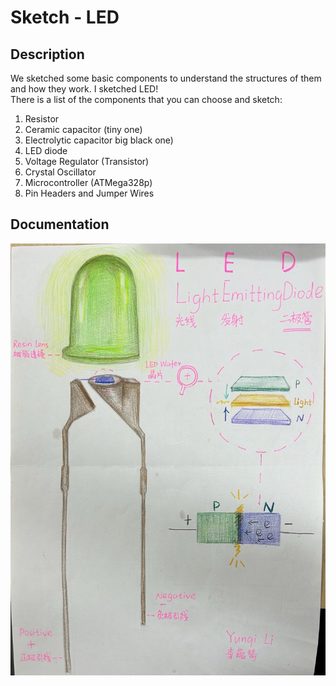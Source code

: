 # Sketch - LED

## Description
We sketched some basic components to understand the structures of them and how they work. I sketched LED!
<br/>
There is a list of the components that you can choose and sketch: 
1. Resistor
2. Ceramic capacitor (tiny one)
3. Electrolytic capacitor big black one)
4. LED diode
5. Voltage Regulator (Transistor)
6. Crystal Oscillator
7. Microcontroller (ATMega328p)
8. Pin Headers and Jumper Wires
   
## Documentation
<p align="center">
	<img src="./IMG_0685.jpeg") alt="size limit image cant be show" width="700">
</p>
